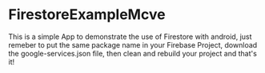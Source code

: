 # FirestoreExampleMcve

This is a simple App to demonstrate the use of Firestore with android, just remeber to put the same package name in your Firebase Project, download the google-services.json file, then clean and rebuild your project and that's it!
